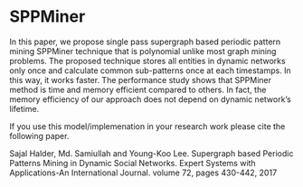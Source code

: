 # SPPMiner
In this paper, we propose single pass supergraph based periodic pattern mining SPPMiner technique that is polynomial unlike most graph mining problems. The proposed technique stores all entities in dynamic networks only once and calculate common sub-patterns once at each timestamps. In this way, it works faster. The performance study shows that SPPMiner method is time and memory efficient compared to others. In fact, the memory efficiency of our approach does not depend on dynamic network’s lifetime. 

If you use this model/implemenation in your research work please cite the following paper.

 Sajal Halder, Md. Samiullah and Young-Koo Lee. Supergraph based Periodic Patterns Mining in Dynamic Social Networks. Expert Systems with Applications-An International Journal. volume 72, pages 430-442, 2017
